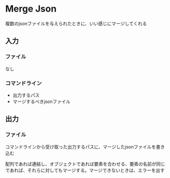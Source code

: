 # Merge Json

複数のjsonファイルを与えられたときに、いい感じにマージしてくれる

## 入力

### ファイル

なし

### コマンドライン

- 出力するパス
- マージするべきjsonファイル

## 出力

### ファイル

コマンドラインから受け取った出力するパスに、マージしたjsonファイルを書き込む

配列であれば連結し、オブジェクトであれば要素を合わせる、要素の名前が同じであれば、それらに対してもマージする。マージできないときは、エラーを出す